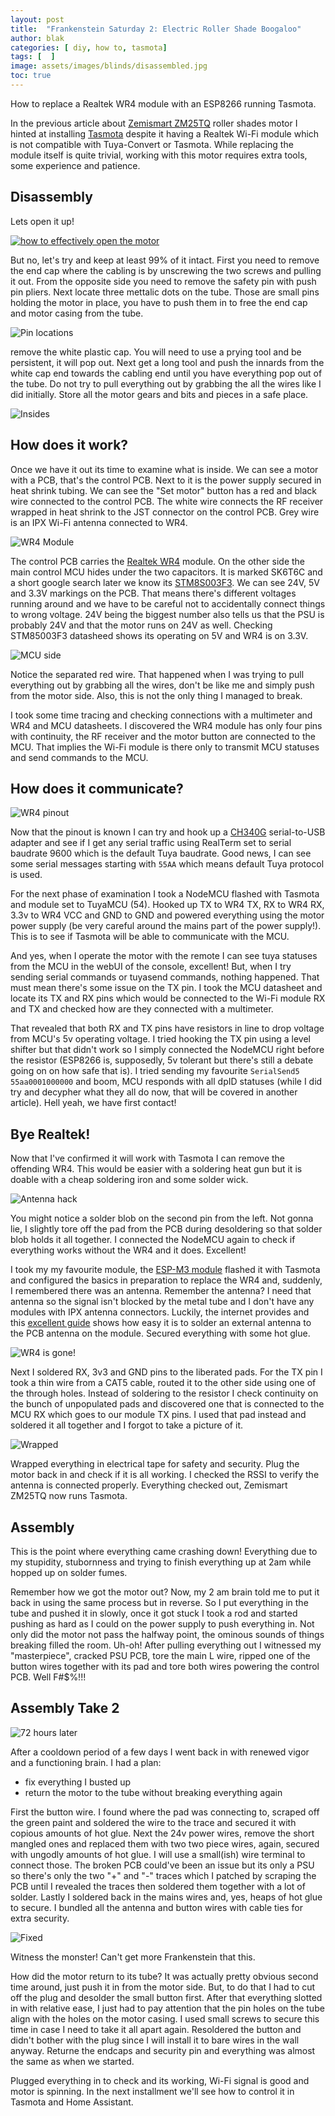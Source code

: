 ```yaml
---
layout: post
title:  "Frankenstein Saturday 2: Electric Roller Shade Boogaloo"
author: blak
categories: [ diy, how to, tasmota]
tags: [  ]
image: assets/images/blinds/disassembled.jpg
toc: true
---
```

How to replace a Realtek WR4 module with an ESP8266 running Tasmota. 

In the previous article about [Zemismart ZM25TQ](zemismart-zm25tq) roller shades motor I hinted at installing [Tasmota](//tasmota.com) despite it having a Realtek Wi-Fi module which is not compatible with Tuya-Convert or Tasmota. While replacing the module itself is quite trivial, working with this motor requires extra tools, some experience and patience.

## Disassembly

Lets open it up!

[![how to effectively open the motor](/assets/images/blinds/thehookup_open_blinds.jpg)](https://youtu.be/2qeZd59Yfpc?t=112)

But no, let's try and keep at least 99% of it intact. First you need to remove the end cap where the cabling is by unscrewing the two screws and pulling it out. From the opposite side you need to remove the safety pin with push pin pliers. Next locate three mettalic dots on the tube. Those are small pins holding the motor in place, you have to push them in to free the end cap and motor casing from the tube. 

![Pin locations](/assets/images/blinds/push_pins.jpg)


remove the white plastic cap. You will need to use a prying tool and be persistent, it will pop out. Next get a long tool and push the innards from the white cap end towards the cabling end until you have everything pop out of the tube. Do not try to pull everything out by grabbing the all the wires like I did initially. Store all the motor gears and bits and pieces in a safe place.

![Insides](/assets/images/blinds/innards.jpg)

## How does it work?
Once we have it out its time to examine what is inside. We can see a motor with a PCB, that's the control PCB. Next to it is the power supply secured in heat shrink tubing. We can see the "Set motor" button has a red and black wire connected to the control PCB. The white wire connects the RF receiver wrapped in heat shrink to the JST connector on the control PCB. Grey wire is an IPX Wi-Fi antenna connected to WR4.

![WR4 Module](/assets/images/blinds/wr4_module.jpg)

The control PCB carries the [Realtek WR4](https://docs.tuya.com/en/iot/device-development/module/wifi-module/wifiwr4module) module. On the other side the main control MCU hides under the two capacitors. It is marked SK6T6C and a short google search later we know its [STM8S003F3](https://www.st.com/resource/en/datasheet/stm8s003f3.pdf). We can see 24V, 5V and 3.3V markings on the PCB. That means there's different voltages running around and we have to be careful not to accidentally connect things to wrong voltage. 24V being the biggest number also tells us that the PSU is probably 24V and that the motor runs on 24V as well. Checking STM85003F3 datasheed shows its operating on 5V and WR4 is on 3.3V.

![MCU side](/assets/images/blinds/motor.jpg)

Notice the separated red wire. That happened when I was trying to pull everything out by grabbing all the wires, don't be like me and simply push from the motor side. Also, this is not the only thing I managed to break.

I took some time tracing and checking connections with a multimeter and WR4 and MCU datasheets. I discovered the WR4 module has only four pins with continuity, the RF receiver and the motor button are connected to the MCU. That implies the Wi-Fi module is there only to transmit MCU statuses and send commands to the MCU. 

## How does it communicate?

![WR4 pinout](/assets/images/blinds/wr4_pinout.jpg)

Now that the pinout is known I can try and hook up a [CH340G](https://www.aliexpress.com/item/32827321415.html?spm=a2g0o.productlist.0.0.7fef1c9c3DFv70&ws_ab_test=searchweb0_0%2Csearchweb201602_%2Csearchweb201603_&algo_pvid=f059a5c9-4e55-4769-a665-9e249e772504&aff_platform=portals-tool&btsid=0be3743b15920748636897622e6d9c&sk=_dSNOUoO&aff_trace_key=304b7e39af4d4642b13d269d29715660-1592074908156-07805-_dSNOUoO&terminal_id=5ab3b3bf703c438dac102dcfef054d7e&tmLog=new_Detail&algo_expid=f059a5c9-4e55-4769-a665-9e249e772504-20&aff_request_id=304b7e39af4d4642b13d269d29715660-1592074908156-07805-_dSNOUoO) serial-to-USB adapter and see if I get any serial traffic using RealTerm set to serial baudrate 9600 which is the default Tuya baudrate. Good news, I can see some serial messages starting with `55AA` which means default Tuya protocol is used.

For the next phase of examination I took a NodeMCU flashed with Tasmota and module set to TuyaMCU (54). Hooked up TX to WR4 TX, RX to WR4 RX, 3.3v to WR4 VCC and GND to GND and powered everything using the motor power supply (be very careful around the mains part of the power supply!). This is to see if Tasmota will be able to communicate with the MCU.

And yes, when I operate the motor with the remote I can see tuya statuses from the MCU in the webUI of the console, excellent! But, when I try sending serial commands or tuyasend commands, nothing happened. That must mean there's some issue on the TX pin. I took the MCU datasheet and locate its TX and RX pins which would be connected to the Wi-Fi module RX and TX and checked how are they connected with a multimeter.

That revealed that both RX and TX pins have resistors in line to drop voltage from MCU's 5v operating voltage. I tried hooking the TX pin using a level shifter but that didn't work so I simply connected the NodeMCU right before the resistor (ESP8266 is, supposedly, 5v tolerant but there's still a debate going on on how safe that is). I tried sending my favourite `SerialSend5 55aa0001000000` and boom, MCU responds with all dpID statuses (while I did try and decypher what they all do now, that will be covered in another article). Hell yeah, we have first contact!

## Bye Realtek!

Now that I've confirmed it will work with Tasmota I can remove the offending WR4. This would be easier with a soldering heat gun but it is doable with a cheap soldering iron and some solder wick.

![Antenna hack](/assets/images/blinds/naked_pcb.jpg)

You might notice a solder blob on the second pin from the left. Not gonna lie, I slightly tore off the pad from the PCB during desoldering so that solder blob holds it all together. I connected the NodeMCU again to check if everything works without the WR4 and it does. Excellent!

I took my my favourite module, the [ESP-M3 module](https://www.aliexpress.com/item/33051277160.html?aff_platform=portals-tool&sk=_dU329h4&aff_trace_key=3844fa615cf14ff184118fada498baab-1592069198138-01893-_dU329h4&terminal_id=5ab3b3bf703c438dac102dcfef054d7e&tmLog=new_Detail&aff_request_id=3844fa615cf14ff184118fada498baab-1592069198138-01893-_dU329h4) flashed it with Tasmota and configured the basics in preparation to replace the WR4 and, suddenly, I remembered there was an antenna. Remember the antenna? I need that antenna so the signal isn't blocked by the metal tube and I don't have any modules with IPX antenna connectors. Luckily, the internet provides and this [excellent guide](https://community.home-assistant.io/t/how-to-add-an-external-antenna-to-an-esp-board/131601) shows how easy it is to solder an external antenna to the PCB antenna on the module. Secured everything with some hot glue.

![WR4 is gone!](/assets/images/blinds/antenna_on_esp.jpg)

Next I soldered RX, 3v3 and GND pins to the liberated pads. For the TX pin I took a thin wire from a CAT5 cable, routed it to the other side using one of the through holes. Instead of soldering to the resistor I check continuity on the bunch of unpopulated pads and discovered one that is connected to the MCU RX which goes to our module TX pins. I used that pad instead and soldered it all together and I forgot to take a picture of it.

![Wrapped](/assets/images/blinds/wrapped.jpg)

Wrapped everything in electrical tape for safety and security. Plug the motor back in and check if it is all working. I checked the RSSI to verify the antenna is connected properly. Everything checked out, Zemismart ZM25TQ now runs Tasmota.

## Assembly

This is the point where everything came crashing down! Everything due to my stupidity, stubornness and trying to finish everything up at 2am while hopped up on solder fumes. 

Remember how we got the motor out? Now, my 2 am brain told me to put it back in using the same process but in reverse. So I put everything in the tube and pushed it in slowly, once it got stuck I took a rod and started pushing as hard as I could on the power supply to push everything in. Not only did the motor not pass the halfway point, the ominous sounds of things breaking filled the room. Uh-oh! After pulling everything out I witnessed my "masterpiece", cracked PSU PCB, tore the main L wire, ripped one of the button wires together with its pad and tore both wires powering the control PCB. Well F#$%!!!

## Assembly Take 2

![72 hours later](/assets/images/blinds/72_hours_later.jpg)

After a cooldown period of a few days I went back in with renewed vigor and a functioning brain. I had a plan: 
- fix everything I busted up 
- return the motor to the tube without breaking everything again 

First the button wire. I found where the pad was connecting to, scraped off the green paint and soldered the wire to the trace and secured it with copious amounts of hot glue. Next the 24v power wires, remove the short mangled ones and replaced them with two two piece wires, again, secured with ungodly amounts of hot glue. I will use a small(ish) wire terminal to connect those. The broken PCB could've been an issue but its only a PSU so there's only the two "+" and "-" traces which I patched by scraping the PCB until I revealed the traces then soldered them together with a lot of solder. Lastly I soldered back in the mains wires and, yes, heaps of hot glue to secure. I bundled all the antenna and button wires with cable ties for extra security.

![Fixed](/assets/images/blinds/fixed.jpg)

Witness the monster! Can't get more Frankenstein that this. 

How did the motor return to its tube? It was actually pretty obvious second time around, just push it in from the motor side. But, to do that I had to cut off the plug and desolder the small button first. After that everything slotted in with relative ease, I just had to pay attention that the pin holes on the tube align with the holes on the motor casing. I used small screws to secure this time in case I need to take it all apart again. Resoldered the button and didn't bother with the plug since I will install it to bare wires in the wall anyway. Returne the endcaps and security pin and everything was almost the same as when we started.

Plugged everything in to check and its working, Wi-Fi signal is good and motor is spinning. In the next installment we'll see how to control it in Tasmota and Home Assistant. 


